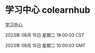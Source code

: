 # 学习中心 colearnhub
[学习中心](http://:56308/colearnhub/)

2023年 08月 15日 星期二 18:00:03 CST

2023年 08月 15日 星期二 10:00:03 GMT
